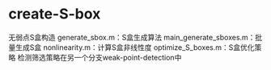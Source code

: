 # create-S-box
无弱点S盒构造
generate_sbox.m：S盒生成算法
main_generate_sboxes.m：批量生成S盒
nonlinearity.m：计算S盒非线性度
optimize_S_boxes.m：S盒优化策略
检测筛选策略在另一个分支weak-point-detection中
